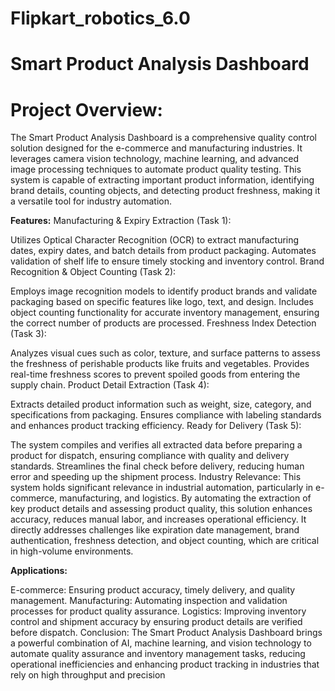 # Flipkart_robotics_6.0
# Smart Product Analysis Dashboard
# Project Overview:
The Smart Product Analysis Dashboard is a comprehensive quality control solution designed for the e-commerce and manufacturing industries. It leverages camera vision technology, machine learning, and advanced image processing techniques to automate product quality testing. This system is capable of extracting important product information, identifying brand details, counting objects, and detecting product freshness, making it a versatile tool for industry automation.

**Features:**
Manufacturing & Expiry Extraction (Task 1):

Utilizes Optical Character Recognition (OCR) to extract manufacturing dates, expiry dates, and batch details from product packaging.
Automates validation of shelf life to ensure timely stocking and inventory control.
Brand Recognition & Object Counting (Task 2):

Employs image recognition models to identify product brands and validate packaging based on specific features like logo, text, and design.
Includes object counting functionality for accurate inventory management, ensuring the correct number of products are processed.
Freshness Index Detection (Task 3):

Analyzes visual cues such as color, texture, and surface patterns to assess the freshness of perishable products like fruits and vegetables.
Provides real-time freshness scores to prevent spoiled goods from entering the supply chain.
Product Detail Extraction (Task 4):

Extracts detailed product information such as weight, size, category, and specifications from packaging.
Ensures compliance with labeling standards and enhances product tracking efficiency.
Ready for Delivery (Task 5):

The system compiles and verifies all extracted data before preparing a product for dispatch, ensuring compliance with quality and delivery standards.
Streamlines the final check before delivery, reducing human error and speeding up the shipment process.
Industry Relevance:
This system holds significant relevance in industrial automation, particularly in e-commerce, manufacturing, and logistics. By automating the extraction of key product details and assessing product quality, this solution enhances accuracy, reduces manual labor, and increases operational efficiency. It directly addresses challenges like expiration date management, brand authentication, freshness detection, and object counting, which are critical in high-volume environments.

**Applications:**

E-commerce: Ensuring product accuracy, timely delivery, and quality management.
Manufacturing: Automating inspection and validation processes for product quality assurance.
Logistics: Improving inventory control and shipment accuracy by ensuring product details are verified before dispatch.
Conclusion:
The Smart Product Analysis Dashboard brings a powerful combination of AI, machine learning, and vision technology to automate quality assurance and inventory management tasks, reducing operational inefficiencies and enhancing product tracking in industries that rely on high throughput and precision
